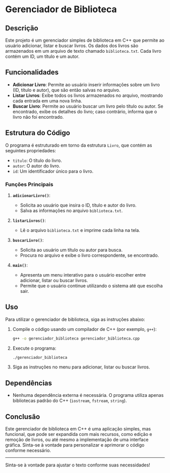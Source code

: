 # Gerenciador de Biblioteca

## Descrição

Este projeto é um gerenciador simples de biblioteca em C++ que permite ao usuário adicionar, listar e buscar livros. Os dados dos livros são armazenados em um arquivo de texto chamado `biblioteca.txt`. Cada livro contém um ID, um título e um autor.

## Funcionalidades

- **Adicionar Livro**: Permite ao usuário inserir informações sobre um livro (ID, título e autor), que são então salvas no arquivo.
- **Listar Livros**: Exibe todos os livros armazenados no arquivo, mostrando cada entrada em uma nova linha.
- **Buscar Livro**: Permite ao usuário buscar um livro pelo título ou autor. Se encontrado, exibe os detalhes do livro; caso contrário, informa que o livro não foi encontrado.

## Estrutura do Código

O programa é estruturado em torno da estrutura `Livro`, que contém as seguintes propriedades:

- `titulo`: O título do livro.
- `autor`: O autor do livro.
- `id`: Um identificador único para o livro.

### Funções Principais

1. **`adicionarLivro()`**:
   - Solicita ao usuário que insira o ID, título e autor do livro.
   - Salva as informações no arquivo `biblioteca.txt`.

2. **`listarLivros()`**:
   - Lê o arquivo `biblioteca.txt` e imprime cada linha na tela.

3. **`buscarLivro()`**:
   - Solicita ao usuário um título ou autor para busca.
   - Procura no arquivo e exibe o livro correspondente, se encontrado.

4. **`main()`**:
   - Apresenta um menu interativo para o usuário escolher entre adicionar, listar ou buscar livros.
   - Permite que o usuário continue utilizando o sistema até que escolha sair.

## Uso

Para utilizar o gerenciador de biblioteca, siga as instruções abaixo:

1. Compile o código usando um compilador de C++ (por exemplo, `g++`):
   ```bash
   g++ -o gerenciador_biblioteca gerenciador_biblioteca.cpp
   ```

2. Execute o programa:
   ```bash
   ./gerenciador_biblioteca
   ```

3. Siga as instruções no menu para adicionar, listar ou buscar livros.

## Dependências

- Nenhuma dependência externa é necessária. O programa utiliza apenas bibliotecas padrão do C++ (`iostream`, `fstream`, `string`).

## Conclusão

Este gerenciador de biblioteca em C++ é uma aplicação simples, mas funcional, que pode ser expandida com mais recursos, como edição e remoção de livros, ou até mesmo a implementação de uma interface gráfica. Sinta-se à vontade para personalizar e aprimorar o código conforme necessário.

--- 

Sinta-se à vontade para ajustar o texto conforme suas necessidades!
